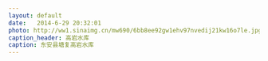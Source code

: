 ```yaml
---
layout: default
date:   2014-6-29 20:32:01
photo: http://ww1.sinaimg.cn/mw690/6bb8ee92gw1ehv97nvedij21kw16o7le.jpg
caption_header: 高岩水库
caption: 东安县塘复高岩水库
---
```

